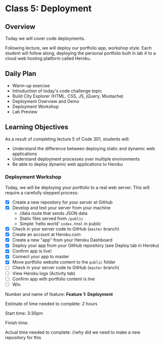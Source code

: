 # Class 5: Deployment

## Overview

Today we will cover code deployments.

Following lecture, we will deploy our portfolio app, workshop style. Each student will follow along, deploying the personal portfolio built in lab 4 to a cloud web hosting platform called Heroku.

## Daily Plan

- Warm-up exercise
- Introduction of today's code challenge topic
- Build City Explorer (HTML, CSS, JS, jQuery, Mustache)
- Deployment Overview and Demo
- Deployment Workshop
- Lab Preview

## Learning Objectives

As a result of completing lecture 5 of Code 301, students will:

- Understand the difference between deploying static and dynamic web applications
- Understand deployment processes over multiple environments
- Be able to deploy dynamic web applications to Heroku

### Deployment Workshop

Today, we will be deploying your portfolio to a real web server. This will require a carefully stepped process:

- [x] Create a new repository for your server at GitHub
- [x] Develop and test your server from your machine
  - /data route that sends JSON data
  - Static files served from `/public`
  - Simple 'hello world' `index.html` in public
- [x] Check in your server code to GitHub (`master` branch)
- [x] Create an account at Heroku.com
- [x] Create a new "app" from your Heroku Dashboard
- [x] Deploy your app from your GitHub repository (see Deploy tab in Heroku)
- [x] Confirm app is live!
- [x] Connect your app to master
- [x] Move portfolio website content to the `public` folder
- [ ] Check in your server code to GitHub (`master` branch)
- [ ] View Heroku logs (Activity tab)
- [ ] Confirm app with portfolio content is live
- [ ] Win.

Number and name of feature: **Feature 1: Deployment**

Estimate of time needed to complete: 2 hours

Start time: 3:30pm

Finish time: 

Actual time needed to complete: 
//why did we need to make a new repository for this